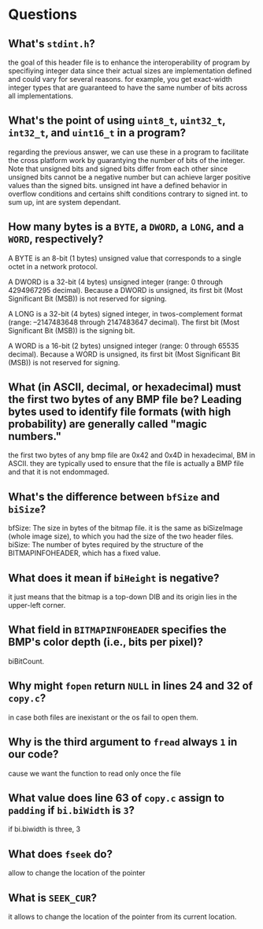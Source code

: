 # Questions

## What's `stdint.h`?

the goal of this header file is to enhance the interoperability of program by specifiying integer data since their actual sizes are implementation defined and could vary for several reasons.
for example, you get exact-width integer types that are guaranteed to have the same number of bits across all implementations.

## What's the point of using `uint8_t`, `uint32_t`, `int32_t`, and `uint16_t` in a program?

regarding the previous answer, we can use these in a program to facilitate the cross platform work by guarantying the number of bits of the integer.
Note that unsigned bits and signed bits differ from each other since unsigned bits cannot be a negative number but can achieve larger positive values than the signed bits.
unsigned int have a defined behavior in overflow conditions and certains shift conditions contrary to signed int.
to sum up, int are system dependant.

## How many bytes is a `BYTE`, a `DWORD`, a `LONG`, and a `WORD`, respectively?

A BYTE is an 8-bit (1 bytes) unsigned value that corresponds to a single octet in a network protocol.

A DWORD is a 32-bit (4 bytes) unsigned integer (range: 0 through 4294967295 decimal). Because a DWORD is unsigned, its first bit (Most Significant Bit (MSB)) is not reserved for signing.

A LONG is a 32-bit (4 bytes) signed integer, in twos-complement format (range: –2147483648 through 2147483647 decimal). The first bit (Most Significant Bit (MSB)) is the signing bit.

A WORD is a 16-bit  (2 bytes) unsigned integer (range: 0 through 65535 decimal). Because a WORD is unsigned, its first bit (Most Significant Bit (MSB)) is not reserved for signing.



## What (in ASCII, decimal, or hexadecimal) must the first two bytes of any BMP file be? Leading bytes used to identify file formats (with high probability) are generally called "magic numbers."

the first two bytes of any bmp file are 0x42 and 0x4D in hexadecimal, BM in ASCII. they are typically used to ensure that the file is actually a BMP file and that it is not endommaged.

## What's the difference between `bfSize` and `biSize`?

bfSize: The size in bytes of the bitmap file. it is the same as biSizeImage (whole image size), to which you had the size of the two header files.
biSize: The number of bytes required by the structure of the BITMAPINFOHEADER, which has a fixed value.

## What does it mean if `biHeight` is negative?

it just means that the bitmap is a top-down DIB and its origin lies in the upper-left corner.

## What field in `BITMAPINFOHEADER` specifies the BMP's color depth (i.e., bits per pixel)?

biBitCount.

## Why might `fopen` return `NULL` in lines 24 and 32 of `copy.c`?

in case both files are inexistant or the os fail to open them.

## Why is the third argument to `fread` always `1` in our code?

cause we want the function to read only once the file

## What value does line 63 of `copy.c` assign to `padding` if `bi.biWidth` is `3`?

if bi.biwidth is three, 3

## What does `fseek` do?

allow to change the location of the pointer

## What is `SEEK_CUR`?

it allows to change the location of the pointer from its current location.
